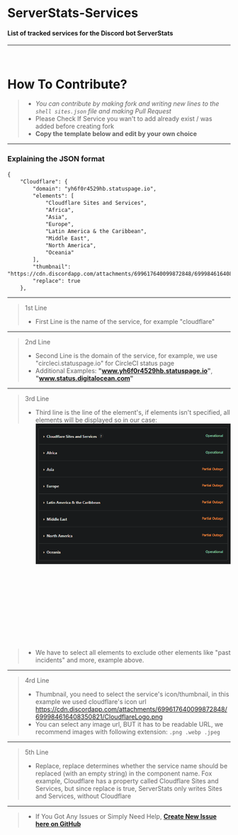 # **ServerStats-Services**
#### List of tracked services for the Discord bot ServerStats
------
&nbsp;
# How To Contribute?
> - _You can contribute by making fork and writing new lines to the ```shell sites.json``` file and making Pull Request_
> - Please Check If Service you wan't to add already exist / was added before creating fork
> - **Copy the template below and edit by your own choice**
------
### Explaining the JSON format
```shell
{
    "Cloudflare": {
        "domain": "yh6f0r4529hb.statuspage.io",
        "elements": [
            "Cloudflare Sites and Services",
            "Africa",
            "Asia",
            "Europe",
            "Latin America & the Caribbean",
            "Middle East",
            "North America",
            "Oceania"
        ],
        "thumbnail": "https://cdn.discordapp.com/attachments/699617640099872848/699984616408350821/CloudflareLogo.png",
        "replace": true
    },
```
------
> 1st Line
> - First Line is the name of the service, for example "cloudflare"
------
> 2nd Line 
> - Second Line is the domain of the service, for example, we use "circleci.statuspage.io" for CircleCI status page
> - Additional Examples: **"www.yh6f0r4529hb.statuspage.io"**, **"www.status.digitalocean.com"**
------
> 3rd Line
> - Third line is the line of the element's, if elements isn't specified, all elements will be displayed so in our case:
<img src="https://github.com/TheChickenNagget/assets/blob/master/images/Capture.PNG"
     alt="Markdown Monster icon"
     style="float: left; margin-right: 10px;" />
     
        "elements": [
            "Cloudflare Sites and Services",
            "Africa",
            "Asia",
            "Europe",
            "Latin America & the Caribbean",
            "Middle East",
            "North America",
            "Oceania"
        ] 
        
> - We have to select all elements to exclude other elements like "past incidents" and more, example above.
------
> 4rd Line
> - Thumbnail, you need to select the service's icon/thumbnail, in this example we used cloudflare's icon url 
> https://cdn.discordapp.com/attachments/699617640099872848/699984616408350821/CloudflareLogo.png
> - You can select any image url, BUT it has to be readable URL, we recommend images with following extension: ```.png .webp .jpeg```
------
> 5th Line
> - Replace, replace determines whether the service name should be replaced (with an empty string) in the component name. Fox example, Cloudflare has a property called Cloudflare Sites and Services, but since replace is true, ServerStats only writes Sites and Services, without Cloudflare
------
> - If You Got Any Issues or Simply Need Help, **[Create New Issue here on GitHub](https://github.com/PandaDriver156/ServerStats-Services/issues/new)**
